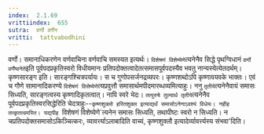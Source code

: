 ```yaml
---
index:  2.1.69
vrittiindex:  655
sutra:  वर्णो वर्णेन
vritti:  tattvabodhini 
---
```


वर्णो। समानाधिकरणेन वर्णवाचिना वर्णवाचि समस्यत इत्यर्थः। `विशेषणं विशेष्येणे`त्यनेनैव सिद्धे पृथग्विधानं `वर्णो वर्णेष्वनेते`इति पूर्वपदप्रकृतिस्वरो विधीयमानः प्रतिपदोक्तत्वादेतत्समासपूर्वपदस्यैव भवतु नान्यस्येत्येतदर्थम्। कृष्णसारङ्ग इति। सारङ्गश्चित्रपर्यायः। स च गुणोपसर्जनद्रव्यपरः। कृष्णशब्दोऽपि कृष्णावयवके भाक्तः। एवं च गौणे सामानादिकरण्ये `विशेषणं विसेष्येणे`त्यप्रवुत्तौ समासार्थमपीदमारब्धव्यमित्याहुः। ननु `तृतीये`त्यनेनैवायं समासः सिध्यति, सारङ्गत्वस्य कृष्णादिकृतत्वात्। नापि स्वरे भेदः। `तत्पुरुषे तुल्यार्थ तृतीये`त्यनेनैव पूर्वपदप्रकृतिस्वरसिद्धेरिति चेदत्राहुः--`कृष्णशुक्लो हरितशुक्ल इत्याद्यर्थं समासोऽनेनाऽवश्यं विधेयः। नहीह तत्कृतत्वमस्ति। यद्यपीह `विशेषणं विशेष्येणे`त्यनेन समासः सिध्यति, तथापीष्टः स्वरो न सिध्यति। न चप्रतिपदोक्तसमासोऽकिञ्चित्करः, व्यावर्त्त्याऽलाबादिति वाच्यं, कृष्णशुक्लौ इत्यादेर्व्यावर्त्त्यस्य संभवा'दिति।

